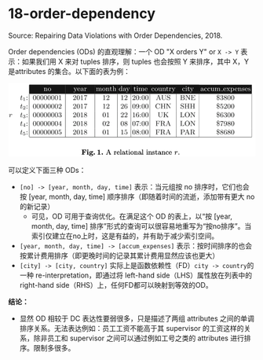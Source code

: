 # 18-order-dependency
Source: Repairing Data Violations with Order Dependencies, 2018.



Order dependencies (ODs) 的直观理解：一个 OD "X orders Y" or `X -> Y`  表示：如果我们用 X 来对 tuples 排序，则 tuples 也会按照 Y 来排序，其中 X，Y 是attributes 的集合。以下面的表为例：

![image-20241219152036198](image-20241219152036198.png)

可以定义下面三种 ODs：

* `[no] -> [year, month, day, time]` 表示：当元组按 no 排序时，它们也会按 [year, month, day, time] 顺序排序（即随着时间的流逝，添加带有更大 no 的新记录）
  * 可见，OD 可用于查询优化。在满足这个 OD 的表上，以“按 [year, month, day, time] 排序”形式的查询可以很容易地重写为“按no排序”。当索引仅建立在no上时，这是有益的，并有助于减少索引空间。
* `[year, month, day, time] -> [accum_expenses]` 表示：按时间排序的也会按累计费用排序（即更晚时间的记录其累计费用显然应该也更大）
* `[city] -> [city, country]` 实际上是函数依赖性（FD）`city -> country`的一种 re-interpretation，即通过将 left-hand side（LHS）属性放在列表中的 right-hand side（RHS）上，任何FD都可以映射到等效的OD。



**结论：**

* 显然 OD 相较于 DC 表达性要弱很多，只是描述了两组 attributes 之间的单调排序关系。无法表达例如：员工工资不能高于其 supervisor 的工资这样的关系，除非员工和 supervisor 之间可以通过例如工号之类的 attributes 进行排序。限制多很多。
